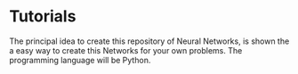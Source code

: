 # Tutorials
The principal idea to create this repository of Neural Networks, is shown the a easy way to create this Networks for your own problems. The programming language will be Python.

